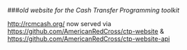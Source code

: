 ###_old website for the Cash Transfer Programming toolkit_

http://rcmcash.org/ now served via https://github.com/AmericanRedCross/ctp-website & https://github.com/AmericanRedCross/ctp-website-api

